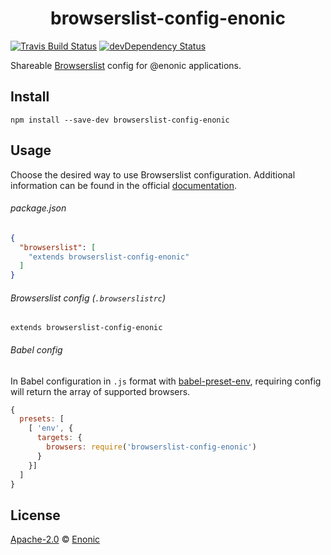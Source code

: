 <h1 align="center">browserslist-config-enonic</h1>

[![Travis Build Status][travis-image]][travis-url]
[![devDependency Status][devdep-image]][devdep-url]

Shareable [Browserslist](https://github.com/ai/browserslist#shareable-configs) config for @enonic applications.

## Install

```
npm install --save-dev browserslist-config-enonic
```

## Usage

Choose the desired way to use Browserslist configuration. Additional information can be found in the official [documentation](https://github.com/ai/browserslist#shareable-configs).

###### package.json
```json
{
  "browserslist": [
    "extends browserslist-config-enonic"
  ]
}
```

###### Browserslist config (`.browserslistrc`)
```
extends browserslist-config-enonic
```

###### Babel config
In Babel configuration in `.js` format with [babel-preset-env](https://github.com/babel/babel/tree/master/experimental/babel-preset-env), requiring config will return the array of supported browsers.
```js
{
  presets: [
    [ 'env', {
      targets: {
        browsers: require('browserslist-config-enonic')
      }
    }]
  ]
}
```

## License ##

[Apache-2.0](LICENSE) © [Enonic](https://enonic.com)

<!-- Links -->
[travis-url]: https://travis-ci.org/edloidas/browserslist-config-enonic
[travis-image]: https://img.shields.io/travis/edloidas/browserslist-config-enonic.svg?logo=data%3Aimage%2Fsvg%2Bxml%3Bbase64%2CPHN2ZyB4bWxucz0iaHR0cDovL3d3dy53My5vcmcvMjAwMC9zdmciIHhtbG5zOnhsaW5rPSJodHRwOi8vd3d3LnczLm9yZy8xOTk5L3hsaW5rIiB2aWV3Qm94PSItMTQyLjUgLTE0Mi41IDI4NSAyODUiPjxjaXJjbGUgcj0iMTQxLjciIGZpbGw9IiNERDQ4MTQiLz48ZyBpZD0iYSIgZmlsbD0iI0ZGRiI%2BPGNpcmNsZSBjeD0iLTk2LjQiIHI9IjE4LjkiLz48cGF0aCBkPSJNLTQ1LjYgNjguNGMtMTYuNi0xMS0yOS0yOC0zNC00Ny44IDYtNSA5LjgtMTIuMyA5LjgtMjAuNnMtMy44LTE1LjctOS44LTIwLjZjNS0xOS44IDE3LjQtMzYuNyAzNC00Ny44bDEzLjggMjMuMkMtNDYtMzUuMi01NS4zLTE4LjctNTUuMyAwYzAgMTguNyA5LjMgMzUuMiAyMy41IDQ1LjJ6Ii8%2BPC9nPjx1c2UgeGxpbms6aHJlZj0iI2EiIHRyYW5zZm9ybT0icm90YXRlKDEyMCkiLz48dXNlIHhsaW5rOmhyZWY9IiNhIiB0cmFuc2Zvcm09InJvdGF0ZSgyNDApIi8%2BPC9zdmc%2B "Linux build"

[devdep-url]: https://david-dm.org/edloidas/browserslist-config-enonic#info=devDependencies
[devdep-image]: https://david-dm.org/edloidas/browserslist-config-enonic/dev-status.svg
